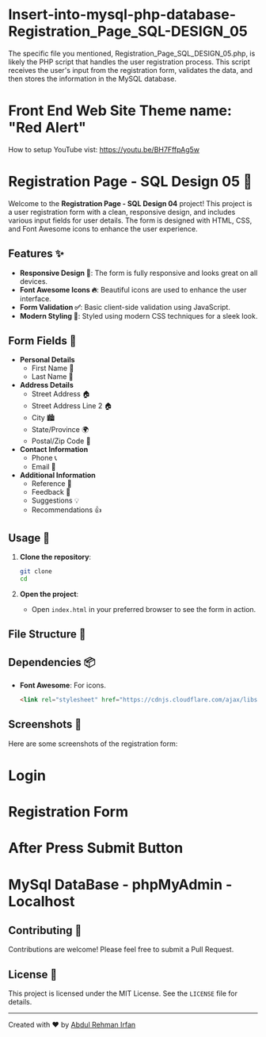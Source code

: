 # Insert-into-mysql-php-database-Registration_Page_SQL-DESIGN_05
The specific file you mentioned, Registration_Page_SQL_DESIGN_05.php, is likely the PHP script that handles the user registration process. This script receives the user's input from the registration form, validates the data, and then stores the information in the MySQL database.
# Front End Web Site Theme name: "Red Alert"

How to setup YouTube vist:  https://youtu.be/BH7FffpAg5w

# Registration Page - SQL Design 05 🌟

Welcome to the **Registration Page - SQL Design 04** project! This project is a user registration form with a clean, responsive design, and includes various input fields for user details. The form is designed with HTML, CSS, and Font Awesome icons to enhance the user experience.

## Features ✨

- **Responsive Design 📱**: The form is fully responsive and looks great on all devices.
- **Font Awesome Icons 🔥**: Beautiful icons are used to enhance the user interface.
- **Form Validation ✅**: Basic client-side validation using JavaScript.
- **Modern Styling 🎨**: Styled using modern CSS techniques for a sleek look.

## Form Fields 📝

- **Personal Details**
  - First Name 👤
  - Last Name 👤
- **Address Details**
  - Street Address 🏠
  - Street Address Line 2 🏠
  - City 🏙️
  - State/Province 🌍
  - Postal/Zip Code 📮
- **Contact Information**
  - Phone 📞
  - Email 📧
- **Additional Information**
  - Reference 👥
  - Feedback 💬
  - Suggestions 💡
  - Recommendations 👍

## Usage 🚀

1. **Clone the repository**:
    ```bash
    git clone 
    cd 
    ```

2. **Open the project**:
    - Open `index.html` in your preferred browser to see the form in action.

## File Structure 📂


## Dependencies 📦

- **Font Awesome**: For icons.
    ```html
    <link rel="stylesheet" href="https://cdnjs.cloudflare.com/ajax/libs/font-awesome/5.15.2/css/all.min.css"/>
    ```

## Screenshots 📸

Here are some screenshots of the registration form:
# Login

# Registration Form

# After Press Submit Button

# MySql DataBase - phpMyAdmin - Localhost

## Contributing 🤝

Contributions are welcome! Please feel free to submit a Pull Request.

## License 📄

This project is licensed under the MIT License. See the `LICENSE` file for details.

---

Created with ❤️ by [Abdul Rehman Irfan](https://github.com/ARIBFIB)

